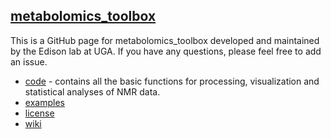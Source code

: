 ## [metabolomics_toolbox](https://github.com/edisonomics/metabolomics_toolbox)

This is a GitHub page for metabolomics_toolbox developed and maintained by the Edison lab at UGA. 
If you have any questions, please feel free to add an issue.


   * [code](https://github.com/edisonomics/metabolomics_toolbox/tree/master/code) - contains all the basic functions for processing, visualization and statistical analyses of NMR data.
   * [examples](https://github.com/edisonomics/metabolomics_toolbox/tree/master/examples)    
   * [license](https://github.com/edisonomics/metabolomics_toolbox/tree/master/license)    
   * [wiki](https://github.com/artedison/Edison_Lab_Shared_Metabolomics_UGA/wiki)